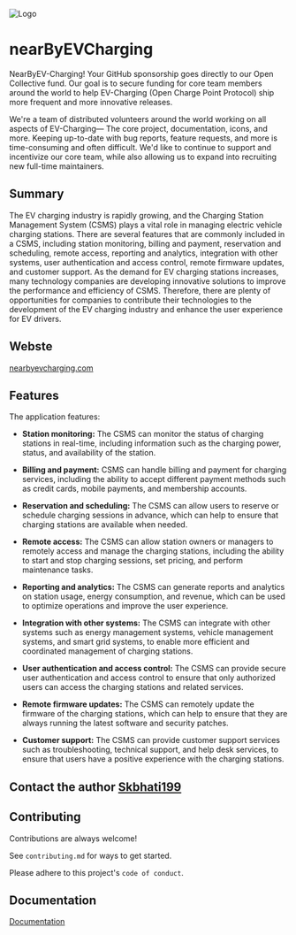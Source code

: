 
![Logo](https://avatars.githubusercontent.com/u/98759658?s=200&v=4)


# nearByEVCharging

NearByEV-Charging! Your GitHub sponsorship goes directly to our Open Collective fund. Our goal is to secure funding for core team members around the world to help EV-Charging (Open Charge Point Protocol) ship more frequent and more innovative releases.

We're a team of distributed volunteers around the world working on all aspects of EV-Charging— The core project, documentation, icons, and more. Keeping up-to-date with bug reports, feature requests, and more is time-consuming and often difficult. We'd like to continue to support and incentivize our core team, while also allowing us to expand into recruiting new full-time maintainers.

## Summary

The EV charging industry is rapidly growing, and the Charging Station Management System (CSMS) plays a vital role in managing electric vehicle charging stations. There are several features that are commonly included in a CSMS, including station monitoring, billing and payment, reservation and scheduling, remote access, reporting and analytics, integration with other systems, user authentication and access control, remote firmware updates, and customer support. As the demand for EV charging stations increases, many technology companies are developing innovative solutions to improve the performance and efficiency of CSMS. Therefore, there are plenty of opportunities for companies to contribute their technologies to the development of the EV charging industry and enhance the user experience for EV drivers.

## Webste

[nearbyevcharging.com](https://nearbyevcharging.com)


## Features

The application features:

- **Station monitoring:** The CSMS can monitor the status of charging stations in real-time, including information such as the charging power, status, and availability of the station.

- **Billing and payment:** CSMS can handle billing and payment for charging services, including the ability to accept different payment methods such as credit cards, mobile payments, and membership accounts.

- **Reservation and scheduling:** The CSMS can allow users to reserve or schedule charging sessions in advance, which can help to ensure that charging stations are available when needed.

- **Remote access:** The CSMS can allow station owners or managers to remotely access and manage the charging stations, including the ability to start and stop charging sessions, set pricing, and perform maintenance tasks.

- **Reporting and analytics:** The CSMS can generate reports and analytics on station usage, energy consumption, and revenue, which can be used to optimize operations and improve the user experience.

- **Integration with other systems:** The CSMS can integrate with other systems such as energy management systems, vehicle management systems, and smart grid systems, to enable more efficient and coordinated management of charging stations.

- **User authentication and access control:** The CSMS can provide secure user authentication and access control to ensure that only authorized users can access the charging stations and related services.

- **Remote firmware updates:** The CSMS can remotely update the firmware of the charging stations, which can help to ensure that they are always running the latest software and security patches.

- **Customer support:** The CSMS can provide customer support services such as troubleshooting, technical support, and help desk services, to ensure that users have a positive experience with the charging stations.

## Contact the author [Skbhati199](https://www.linkedin.com/in/sonu-kumar-9810659036/)


## Contributing

Contributions are always welcome!

See `contributing.md` for ways to get started.

Please adhere to this project's `code of conduct`.


## Documentation

[Documentation](https://docs.nearbyevcharging.com)

